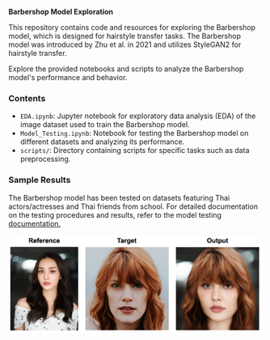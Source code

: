 **Barbershop Model Exploration**

This repository contains code and resources for exploring the Barbershop model, which is designed for hairstyle transfer tasks. The Barbershop model was introduced by Zhu et al. in 2021 and utilizes StyleGAN2 for hairstyle transfer.

Explore the provided notebooks and scripts to analyze the Barbershop model's performance and behavior.

### Contents
- `EDA.ipynb`: Jupyter notebook for exploratory data analysis (EDA) of the image dataset used to train the Barbershop model.
- `Model_Testing.ipynb`: Notebook for testing the Barbershop model on different datasets and analyzing its performance.
- `scripts/`: Directory containing scripts for specific tasks such as data preprocessing.

### Sample Results

The Barbershop model has been tested on datasets featuring Thai actors/actresses and Thai friends from school. For detailed documentation on the testing procedures and results, refer to the model testing [documentation.](https://docs.google.com/document/d/1BzjA1d3FLhmJtSIJ1veBZfptx059ZT498vsCvfu74TI/edit)

<img src="/image/screen.png" alt="Example Image">
